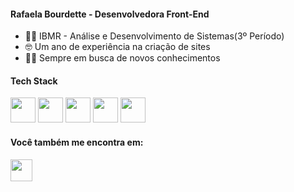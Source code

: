 <h4>Rafaela Bourdette - Desenvolvedora Front-End</h2>

- 👩‍💻 IBMR - Análise e Desenvolvimento de Sistemas(3º Período)
- 🤓 Um ano de experiência na criação de sites
- 🕵️‍♀️ Sempre em busca de novos conhecimentos 

#### Tech Stack

<div>
   <img width="40" src="https://cdn.jsdelivr.net/gh/devicons/devicon/icons/html5/html5-plain-wordmark.svg" />
   <img width="40"  src="https://cdn.jsdelivr.net/gh/devicons/devicon/icons/css3/css3-plain-wordmark.svg" />
   <img width="40" src="https://cdn.jsdelivr.net/gh/devicons/devicon/icons/javascript/javascript-original.svg" />
   <img width="40" src="https://cdn.jsdelivr.net/gh/devicons/devicon/icons/react/react-original-wordmark.svg" />
   <img width="40" src="https://cdn.jsdelivr.net/gh/devicons/devicon/icons/flutter/flutter-original.svg" />
</div>

#### Você também me encontra em:
<a href="https://www.linkedin.com/in/rafaela-bourdette-1b26a926a/?originalSubdomain=br"> <img width="35" src="https://cdn.jsdelivr.net/gh/devicons/devicon/icons/linkedin/linkedin-original.svg" /></a>
